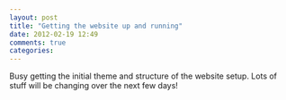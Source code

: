 ```yaml
---
layout: post
title: "Getting the website up and running"
date: 2012-02-19 12:49
comments: true
categories: 
---
```

Busy getting the initial theme and structure of the website setup. Lots of stuff will be changing over the next few days!